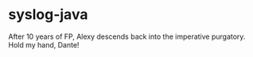 syslog-java
===========

After 10 years of FP, Alexy descends back into the imperative purgatory.  Hold my hand, Dante!
